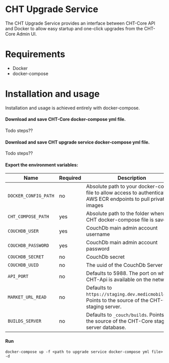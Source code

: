 CHT Upgrade Service
========================

The CHT Upgrade Service provides an interface between CHT-Core API and Docker to allow easy startup and one-click upgrades from the CHT-Core Admin UI. 

# Requirements

* Docker
* docker-compose

# Installation and usage

Installation and usage is achieved entirely with docker-compose. 

#### Download and save CHT-Core docker-compose yml file. 

Todo steps??

#### Download and save CHT upgrade service docker-compose yml file.

Todo steps??

#### Export the environment variables:

| Name                 | Required | Description                                                                                                        |
|----------------------|----------|--------------------------------------------------------------------------------------------------------------------|
| `DOCKER_CONFIG_PATH` | no       | Absolute path to your docker-config file to allow access to authenticated AWS ECR endpoints to pull private images | 
| `CHT_COMPOSE_PATH`   | yes      | Absolute path to the folder where the CHT docker-compose file is saved                                             | 
| `COUCHDB_USER`       | yes      | CouchDb main admin account username                                                                                |
| `COUCHDB_PASSWORD`   | yes      | CouchDb main admin account password                                                                                | 
| `COUCHDB_SECRET`     | no       | CouchDb secret                                                                                                     |  
| `COUCHDB_UUID`       | no | The uuid of the CouchDb Server                                                                                     |
| `API_PORT`           | no | Defaults to 5988. The port on which CHT-Api is available on the network.                                           | 
| `MARKET_URL_READ`    | no | Defaults to `https://staging.dev.medicmobile.org`. Points to the source of the CHT-Core staging server.            |                                                                |                                                                 |
| `BUILDS_SERVER`      | no | Defaults to `_couch/builds`. Points to the source of the CHT-Core staging server database.                         | 

#### Run
```shell
docker-compose up -f <path to upgrade service docker-compose yml file> -d
```



